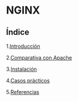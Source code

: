 # NGINX  

## Índice  

1.[Introducción](https://github.com/anamontejo95/nginx/blob/main/introduccion.md)  

2.[Comparativa con Apache]()  

3.[Instalación](https://github.com/anamontejo95/nginx/blob/main/instalacion.md)  

4.[Casos prácticos]()  

5.[Referencias](https://github.com/anamontejo95/nginx/blob/main/referencias.md)
